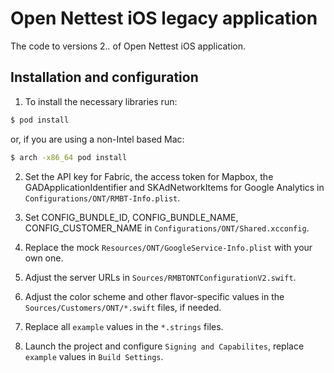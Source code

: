 # Open Nettest iOS legacy application
The code to versions 2.*.* of Open Nettest iOS application.

## Installation and configuration

1. To install the necessary libraries run:

```bash
$ pod install
```

or, if you are using a non-Intel based Mac:

```bash
$ arch -x86_64 pod install
```

2. Set the API key for Fabric, the access token for Mapbox, the GADApplicationIdentifier and SKAdNetworkItems for Google Analytics in `Configurations/ONT/RMBT-Info.plist`.

3. Set CONFIG_BUNDLE_ID, CONFIG_BUNDLE_NAME, CONFIG_CUSTOMER_NAME in `Configurations/ONT/Shared.xcconfig`.

4. Replace the mock `Resources/ONT/GoogleService-Info.plist` with your own one.

5. Adjust the server URLs in `Sources/RMBTONTConfigurationV2.swift`.

6. Adjust the color scheme and other flavor-specific values in the `Sources/Customers/ONT/*.swift` files, if needed.

7. Replace all `example` values in the `*.strings` files.

8. Launch the project and configure `Signing and Capabilites`, replace `example` values in `Build Settings`.